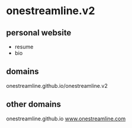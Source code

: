 # onestreamline.v2
## personal website 
- resume
- bio

## domains 
onestreamline.github.io/onestreamline.v2

## other domains 
onestreamline.github.io
www.onestreamline.com

